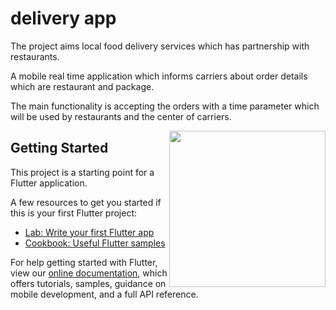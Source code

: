 # delivery app

The project aims local food delivery services which has partnership with restaurants.

A mobile real time application which informs carriers about order details which are restaurant and package. 

The main functionality is accepting the orders with a time parameter which will be used by restaurants and the center of carriers. 



<img src="https://cdn.discordapp.com/attachments/728531712405012501/761310300824797184/Screenshot_2020-10-01-22-34-40-758_com.example.delivery_app.jpg" width="250px;" align="right">


## Getting Started

This project is a starting point for a Flutter application.

A few resources to get you started if this is your first Flutter project:

- [Lab: Write your first Flutter app](https://flutter.dev/docs/get-started/codelab)
- [Cookbook: Useful Flutter samples](https://flutter.dev/docs/cookbook)

For help getting started with Flutter, view our
[online documentation](https://flutter.dev/docs), which offers tutorials,
samples, guidance on mobile development, and a full API reference.